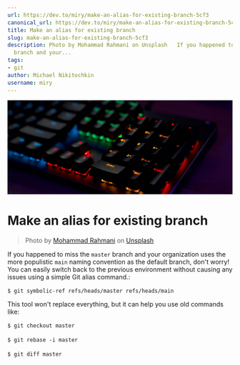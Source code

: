 ```yaml
---
url: https://dev.to/miry/make-an-alias-for-existing-branch-5cf3
canonical_url: https://dev.to/miry/make-an-alias-for-existing-branch-5cf3
title: Make an alias for existing branch
slug: make-an-alias-for-existing-branch-5cf3
description: Photo by Mohammad Rahmani on Unsplash   If you happened to miss the master
  branch and your...
tags:
- git
author: Michael Nikitochkin
username: miry
---
```


![Cover image](/assets/2024-04-10-make-an-alias-for-existing-branch-5cf3-cover_image-3ezumsv3r7llh0x3meek.jpg)

# Make an alias for existing branch


> Photo by <a href="https://unsplash.com/@afgprogrammer?utm_content=creditCopyText&utm_medium=referral&utm_source=unsplash">Mohammad Rahmani</a> on <a href="https://unsplash.com/photos/a-close-up-of-a-keyboard-on-a-table-lPKIb8dJ8kw?utm_content=creditCopyText&utm_medium=referral&utm_source=unsplash">Unsplash</a>
  

If you happened to miss the `master` branch and your organization uses the more populistic `main` naming convention as the default branch, don't worry!
You can easily switch back to the previous environment without causing any issues using a simple Git alias command.: 

```shell
$ git symbolic-ref refs/heads/master refs/heads/main
```

This tool won't replace everything, but it can help you use old commands like:

```shell
$ git checkout master

$ git rebase -i master

$ git diff master
```



